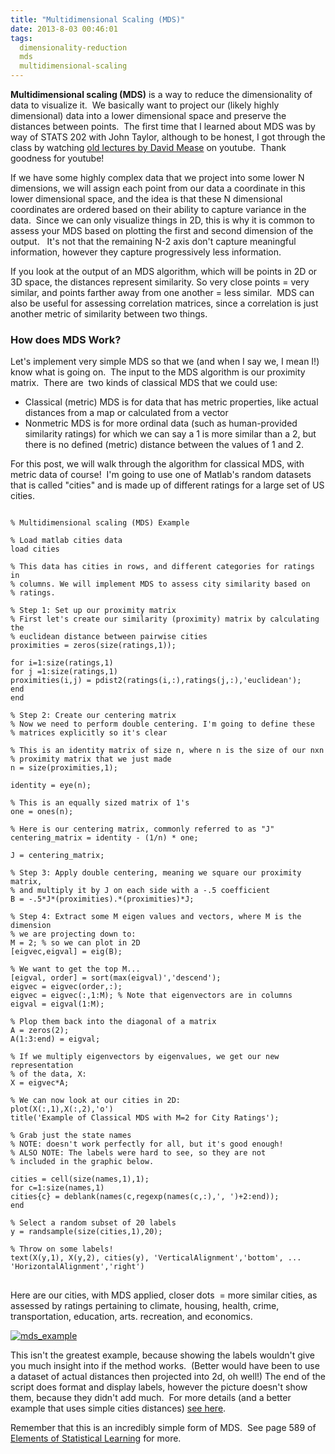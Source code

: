```yaml
---
title: "Multidimensional Scaling (MDS)"
date: 2013-8-03 00:46:01
tags:
  dimensionality-reduction
  mds
  multidimensional-scaling
---
```



**Multidimensional scaling (MDS)** is a way to reduce the dimensionality of data to visualize it.  We basically want to project our (likely highly dimensional) data into a lower dimensional space and preserve the distances between points.  The first time that I learned about MDS was by way of STATS 202 with John Taylor, although to be honest, I got through the class by watching [old lectures by David Mease](http://www.youtube.com/watch?v=zRsMEl6PHhM) on youtube.  Thank goodness for youtube!

If we have some highly complex data that we project into some lower N dimensions, we will assign each point from our data a coordinate in this lower dimensional space, and the idea is that these N dimensional coordinates are ordered based on their ability to capture variance in the data.  Since we can only visualize things in 2D, this is why it is common to assess your MDS based on plotting the first and second dimension of the output.   It's not that the remaining N-2 axis don't capture meaningful information, however they capture progressively less information.

If you look at the output of an MDS algorithm, which will be points in 2D or 3D space, the distances represent similarity. So very close points = very similar, and points farther away from one another = less similar.  MDS can also be useful for assessing correlation matrices, since a correlation is just another metric of similarity between two things.

### How does MDS Work?

Let's implement very simple MDS so that we (and when I say we, I mean I!) know what is going on.  The input to the MDS algorithm is our proximity matrix.  There are  two kinds of classical MDS that we could use:

- Classical (metric) MDS is for data that has metric properties, like actual distances from a map or calculated from a vector
- Nonmetric MDS is for more ordinal data (such as human-provided similarity ratings) for which we can say a 1 is more similar than a 2, but there is no defined (metric) distance between the values of 1 and 2.

For this post, we will walk through the algorithm for classical MDS, with metric data of course!  I'm going to use one of Matlab's random datasets that is called "cities" and is made up of different ratings for a large set of US cities.

<pre>
<code>
% Multidimensional scaling (MDS) Example

% Load matlab cities data
load cities

% This data has cities in rows, and different categories for ratings in
% columns. We will implement MDS to assess city similarity based on
% ratings.

% Step 1: Set up our proximity matrix
% First let's create our similarity (proximity) matrix by calculating the
% euclidean distance between pairwise cities
proximities = zeros(size(ratings,1));

for i=1:size(ratings,1)
for j =1:size(ratings,1)
proximities(i,j) = pdist2(ratings(i,:),ratings(j,:),'euclidean');
end
end

% Step 2: Create our centering matrix
% Now we need to perform double centering. I'm going to define these
% matrices explicitly so it's clear

% This is an identity matrix of size n, where n is the size of our nxn
% proximity matrix that we just made
n = size(proximities,1);

identity = eye(n);

% This is an equally sized matrix of 1's
one = ones(n);

% Here is our centering matrix, commonly referred to as "J"
centering_matrix = identity - (1/n) * one;

J = centering_matrix;

% Step 3: Apply double centering, meaning we square our proximity matrix,
% and multiply it by J on each side with a -.5 coefficient
B = -.5*J*(proximities).*(proximities)*J;

% Step 4: Extract some M eigen values and vectors, where M is the dimension
% we are projecting down to:
M = 2; % so we can plot in 2D
[eigvec,eigval] = eig(B);

% We want to get the top M...
[eigval, order] = sort(max(eigval)','descend');
eigvec = eigvec(order,:);
eigvec = eigvec(:,1:M); % Note that eigenvectors are in columns
eigval = eigval(1:M);

% Plop them back into the diagonal of a matrix
A = zeros(2);
A(1:3:end) = eigval;

% If we multiply eigenvectors by eigenvalues, we get our new representation
% of the data, X:
X = eigvec*A;

% We can now look at our cities in 2D:
plot(X(:,1),X(:,2),'o')
title('Example of Classical MDS with M=2 for City Ratings');

% Grab just the state names
% NOTE: doesn't work perfectly for all, but it's good enough!
% ALSO NOTE: The labels were hard to see, so they are not
% included in the graphic below.

cities = cell(size(names,1),1);
for c=1:size(names,1)
cities{c} = deblank(names(c,regexp(names(c,:),', ')+2:end));
end

% Select a random subset of 20 labels
y = randsample(size(cities,1),20);

% Throw on some labels!
text(X(y,1), X(y,2), cities(y), 'VerticalAlignment','bottom', ...
'HorizontalAlignment','right')
</code>
</pre>

Here are our cities, with MDS applied, closer dots  = more similar cities, as assessed by ratings pertaining to climate, housing, health, crime, transportation, education, arts. recreation, and economics.

[![mds_example](http://www.vbmis.com/learn/wp-content/uploads/2013/08/mds_example.png)](http://www.vbmis.com/learn/wp-content/uploads/2013/08/mds_example.png)

This isn't the greatest example, because showing the labels wouldn't give you much insight into if the method works.  (Better would have been to use a dataset of actual distances then projected into 2d, oh well!) The end of the script does format and display labels, however the picture doesn't show them, because they didn't add much.  For more details (and a better example that uses simple cities distances) [see here](http://homepages.uni-tuebingen.de/florian.wickelmaier/pubs/Wickelmaier2003SQRU.pdf).

Remember that this is an incredibly simple form of MDS.  See page 589 of [Elements of Statistical Learning](http://www-stat.stanford.edu/~tibs/ElemStatLearn/) for more.

 


